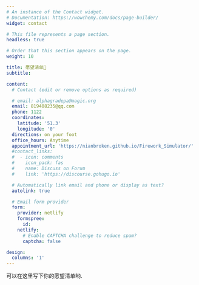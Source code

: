 ```yaml
---
# An instance of the Contact widget.
# Documentation: https://wowchemy.com/docs/page-builder/
widget: contact

# This file represents a page section.
headless: true

# Order that this section appears on the page.
weight: 10

title: 愿望清单🧾
subtitle:

content:
  # Contact (edit or remove options as required)

  # email: alphagradepa@magic.org
  email: 819408235@qq.com
  phone: 1122
  coordinates:
    latitude: '51.3'
    longitude: '0'
  directions: on your foot
  office_hours: Anytime
  appointment_url: 'https://nianbroken.github.io/Firework_Simulator/'
  #contact_links:
  #  - icon: comments
  #    icon_pack: fas
  #    name: Discuss on Forum
  #    link: 'https://discourse.gohugo.io'

  # Automatically link email and phone or display as text?
  autolink: true

  # Email form provider
  form:
    provider: netlify
    formspree:
      id:
    netlify:
      # Enable CAPTCHA challenge to reduce spam?
      captcha: false

design:
  columns: '1'
---
```


可以在这里写下你的愿望清单哟.
